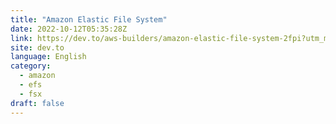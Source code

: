 ```yaml
---
title: "Amazon Elastic File System"
date: 2022-10-12T05:35:28Z
link: https://dev.to/aws-builders/amazon-elastic-file-system-2fpi?utm_medium=RSS&utm_source=news.12bit.vn
site: dev.to
language: English
category:
  - amazon
  - efs
  - fsx
draft: false
---
```

